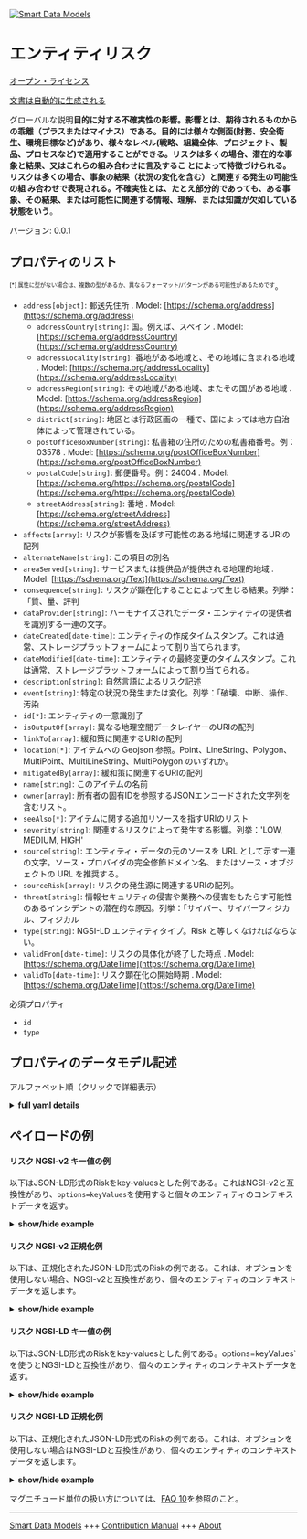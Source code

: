 <!-- 10-Header -->    
[![Smart Data Models](https://smartdatamodels.org/wp-content/uploads/2022/01/SmartDataModels_logo.png "Logo")](https://smartdatamodels.org)    
エンティティリスク    
=========<!-- /10-Header -->    
<!-- 15-License -->    
[オープン・ライセンス](https://github.com/smart-data-models//dataModel.RiskManagement/blob/master/Risk/LICENSE.md)    
[文書は自動的に生成される](https://docs.google.com/presentation/d/e/2PACX-1vTs-Ng5dIAwkg91oTTUdt8ua7woBXhPnwavZ0FxgR8BsAI_Ek3C5q97Nd94HS8KhP-r_quD4H0fgyt3/pub?start=false&loop=false&delayms=3000#slide=id.gb715ace035_0_60)    
<!-- /15-License -->    
<!-- 20-Description -->    
グローバルな説明**目的に対する不確実性の影響。影響とは、期待されるものからの乖離（プラスまたはマイナス）である。目的には様々な側面(財務、安全衛生、環境目標など)があり、様々なレベル(戦略、組織全体、プロジェクト、製品、プロセスなど)で適用することができる。リスクは多くの場合、潜在的な事象と結果、又はこれらの組み合わせに言及するこ とによって特徴づけられる。リスクは多くの場合、事象の結果（状況の変化を含む）と関連する発生の可能性の組 み合わせで表現される。不確実性とは、たとえ部分的であっても、ある事象、その結果、または可能性に関連する情報、理解、または知識が欠如している状態をいう**。    
バージョン: 0.0.1    
<!-- /20-Description -->    
<!-- 30-PropertiesList -->    
## プロパティのリスト    
<sup><sub>[*] 属性に型がない場合は、複数の型があるか、異なるフォーマット/パターンがある可能性があるためです</sub></sup>。    
- `address[object]`: 郵送先住所  . Model: [https://schema.org/address](https://schema.org/address)	- `addressCountry[string]`: 国。例えば、スペイン  . Model: [https://schema.org/addressCountry](https://schema.org/addressCountry)    
	- `addressLocality[string]`: 番地がある地域と、その地域に含まれる地域  . Model: [https://schema.org/addressLocality](https://schema.org/addressLocality)    
	- `addressRegion[string]`: その地域がある地域、またその国がある地域  . Model: [https://schema.org/addressRegion](https://schema.org/addressRegion)    
	- `district[string]`: 地区とは行政区画の一種で、国によっては地方自治体によって管理されている。      
	- `postOfficeBoxNumber[string]`: 私書箱の住所のための私書箱番号。例：03578  . Model: [https://schema.org/postOfficeBoxNumber](https://schema.org/postOfficeBoxNumber)    
	- `postalCode[string]`: 郵便番号。例：24004  . Model: [https://schema.org/https://schema.org/postalCode](https://schema.org/https://schema.org/postalCode)    
	- `streetAddress[string]`: 番地  . Model: [https://schema.org/streetAddress](https://schema.org/streetAddress)    
- `affects[array]`: リスクが影響を及ぼす可能性のある地域に関連するURIの配列  - `alternateName[string]`: この項目の別名  - `areaServed[string]`: サービスまたは提供品が提供される地理的地域  . Model: [https://schema.org/Text](https://schema.org/Text)- `consequence[string]`: リスクが顕在化することによって生じる結果。列挙：「質、量、評判  - `dataProvider[string]`: ハーモナイズされたデータ・エンティティの提供者を識別する一連の文字。  - `dateCreated[date-time]`: エンティティの作成タイムスタンプ。これは通常、ストレージプラットフォームによって割り当てられます。  - `dateModified[date-time]`: エンティティの最終変更のタイムスタンプ。これは通常、ストレージプラットフォームによって割り当てられる。  - `description[string]`: 自然言語によるリスク記述  - `event[string]`: 特定の状況の発生または変化。列挙：「破壊、中断、操作、汚染  - `id[*]`: エンティティの一意識別子  - `isOutputOf[array]`: 異なる地理空間データレイヤーのURIの配列  - `linkTo[array]`: 緩和策に関連するURIの配列  - `location[*]`: アイテムへの Geojson 参照。Point、LineString、Polygon、MultiPoint、MultiLineString、MultiPolygon のいずれか。  - `mitigatedBy[array]`: 緩和策に関連するURIの配列  - `name[string]`: このアイテムの名前  - `owner[array]`: 所有者の固有IDを参照するJSONエンコードされた文字列を含むリスト。  - `seeAlso[*]`: アイテムに関する追加リソースを指すURIのリスト  - `severity[string]`: 関連するリスクによって発生する影響。列挙：'LOW, MEDIUM, HIGH'  - `source[string]`: エンティティ・データの元のソースを URL として示す一連の文字。ソース・プロバイダの完全修飾ドメイン名、またはソース・オブジェクトの URL を推奨する。  - `sourceRisk[array]`: リスクの発生源に関連するURIの配列。  - `threat[string]`: 情報セキュリティの侵害や業務への侵害をもたらす可能性のあるインシデントの潜在的な原因。列挙：「サイバー、サイバーフィジカル、フィジカル  - `type[string]`: NGSI-LD エンティティタイプ。Risk と等しくなければならない。  - `validFrom[date-time]`: リスクの具体化が終了した時点  . Model: [https://schema.org/DateTime](https://schema.org/DateTime)- `validTo[date-time]`: リスク顕在化の開始時期  . Model: [https://schema.org/DateTime](https://schema.org/DateTime)<!-- /30-PropertiesList -->    
<!-- 35-RequiredProperties -->    
必須プロパティ    
- `id`  - `type`  <!-- /35-RequiredProperties -->    
<!-- 40-RequiredProperties -->    
<!-- /40-RequiredProperties -->    
<!-- 50-DataModelHeader -->    
## プロパティのデータモデル記述    
アルファベット順（クリックで詳細表示）    
<!-- /50-DataModelHeader -->    
<!-- 60-ModelYaml -->    
<details><summary><strong>full yaml details</strong></summary>      
```yaml    
Risk:      
  description: 'Effect of uncertainty on objectives. An effect is a deviation from the expected—positive and/or negative. Objectives can have different aspects (such as financial, health and safety, and environmental goals) and can apply at different levels (such as strategic, organization-wide, project, product and process). Risk is often characterized by reference to potential events and consequences, or a combination of these. Risk is often expressed in terms of a combination of the consequences of an event (including changes in circumstances) and the associated likelihood of occurrence. Uncertainty is the state, even partial, of deficiency of information related to, understanding or knowledge of, an event, its consequence, or likelihood.'      
  properties:      
    address:      
      description: The mailing address      
      properties:      
        addressCountry:      
          description: 'The country. For example, Spain'      
          type: string      
          x-ngsi:      
            model: https://schema.org/addressCountry      
            type: Property      
        addressLocality:      
          description: 'The locality in which the street address is, and which is in the region'      
          type: string      
          x-ngsi:      
            model: https://schema.org/addressLocality      
            type: Property      
        addressRegion:      
          description: 'The region in which the locality is, and which is in the country'      
          type: string      
          x-ngsi:      
            model: https://schema.org/addressRegion      
            type: Property      
        district:      
          description: 'A district is a type of administrative division that, in some countries, is managed by the local government'      
          type: string      
          x-ngsi:      
            type: Property      
        postOfficeBoxNumber:      
          description: 'The post office box number for PO box addresses. For example, 03578'      
          type: string      
          x-ngsi:      
            model: https://schema.org/postOfficeBoxNumber      
            type: Property      
        postalCode:      
          description: 'The postal code. For example, 24004'      
          type: string      
          x-ngsi:      
            model: https://schema.org/https://schema.org/postalCode      
            type: Property      
        streetAddress:      
          description: The street address      
          type: string      
          x-ngsi:      
            model: https://schema.org/streetAddress      
            type: Property      
        streetNr:      
          description: Number identifying a specific property on a public street      
          type: string      
          x-ngsi:      
            type: Property      
      type: object      
      x-ngsi:      
        model: https://schema.org/address      
        type: Property      
    affects:      
      description: Array of URIs related to the area in which the risk could affect      
      items:      
        anyOf:      
          - description: Identifier format of any NGSI entity      
            maxLength: 256      
            minLength: 1      
            pattern: ^[\w\-\.\{\}\$\+\*\[\]`|~^@!,:\\]+$      
            type: string      
            x-ngsi:      
              type: Property      
          - description: Identifier format of any NGSI entity      
            format: uri      
            type: string      
            x-ngsi:      
              type: Property      
      type: array      
      x-ngsi:      
        type: Relationship      
    alternateName:      
      description: An alternative name for this item      
      type: string      
      x-ngsi:      
        type: Property      
    areaServed:      
      description: The geographic area where a service or offered item is provided      
      type: string      
      x-ngsi:      
        model: https://schema.org/Text      
        type: Property      
    consequence:      
      description: 'The consequence caused by a risk materialization. Enum:''quality, quantity, reputation'''      
      enum:      
        - quality      
        - quantity      
        - reputation      
      type: string      
      x-ngsi:      
        type: Property      
    dataProvider:      
      description: A sequence of characters identifying the provider of the harmonised data entity      
      type: string      
      x-ngsi:      
        type: Property      
    dateCreated:      
      description: Entity creation timestamp. This will usually be allocated by the storage platform      
      format: date-time      
      type: string      
      x-ngsi:      
        type: Property      
    dateModified:      
      description: Timestamp of the last modification of the entity. This will usually be allocated by the storage platform      
      format: date-time      
      type: string      
      x-ngsi:      
        type: Property      
    description:      
      description: The risk description in a natural language      
      type: string      
      x-ngsi:      
        type: Property      
    event:      
      description: 'Occurrence or change of a particular set of circumstances. Enum:''destruction, interruption, manipulation, pollution'''      
      enum:      
        - destruction      
        - interruption      
        - manipulation      
        - pollution      
      type: string      
      x-ngsi:      
        type: Property      
    id:      
      anyOf:      
        - description: Identifier format of any NGSI entity      
          maxLength: 256      
          minLength: 1      
          pattern: ^[\w\-\.\{\}\$\+\*\[\]`|~^@!,:\\]+$      
          type: string      
          x-ngsi:      
            type: Property      
        - description: Identifier format of any NGSI entity      
          format: uri      
          type: string      
          x-ngsi:      
            type: Property      
      description: Unique identifier of the entity      
      x-ngsi:      
        type: Property      
    isOutputOf:      
      description: Array of URIs of the different Geospatial Data Layers      
      items:      
        anyOf:      
          - description: Identifier format of any NGSI entity      
            maxLength: 256      
            minLength: 1      
            pattern: ^[\w\-\.\{\}\$\+\*\[\]`|~^@!,:\\]+$      
            type: string      
            x-ngsi:      
              type: Property      
          - description: Identifier format of any NGSI entity      
            format: uri      
            type: string      
            x-ngsi:      
              type: Property      
      type: array      
      x-ngsi:      
        type: Relationship      
    linkTo:      
      description: Array of URIs related to the Mitigation Measures      
      items:      
        anyOf:      
          - description: Identifier format of any NGSI entity      
            maxLength: 256      
            minLength: 1      
            pattern: ^[\w\-\.\{\}\$\+\*\[\]`|~^@!,:\\]+$      
            type: string      
            x-ngsi:      
              type: Property      
          - description: Identifier format of any NGSI entity      
            format: uri      
            type: string      
            x-ngsi:      
              type: Property      
      type: array      
      x-ngsi:      
        type: Relationship      
    location:      
      description: 'Geojson reference to the item. It can be Point, LineString, Polygon, MultiPoint, MultiLineString or MultiPolygon'      
      oneOf:      
        - description: Geojson reference to the item. Point      
          properties:      
            bbox:      
              items:      
                type: number      
              minItems: 4      
              type: array      
            coordinates:      
              items:      
                type: number      
              minItems: 2      
              type: array      
            type:      
              enum:      
                - Point      
              type: string      
          required:      
            - type      
            - coordinates      
          title: GeoJSON Point      
          type: object      
          x-ngsi:      
            type: GeoProperty      
        - description: Geojson reference to the item. LineString      
          properties:      
            bbox:      
              items:      
                type: number      
              minItems: 4      
              type: array      
            coordinates:      
              items:      
                items:      
                  type: number      
                minItems: 2      
                type: array      
              minItems: 2      
              type: array      
            type:      
              enum:      
                - LineString      
              type: string      
          required:      
            - type      
            - coordinates      
          title: GeoJSON LineString      
          type: object      
          x-ngsi:      
            type: GeoProperty      
        - description: Geojson reference to the item. Polygon      
          properties:      
            bbox:      
              items:      
                type: number      
              minItems: 4      
              type: array      
            coordinates:      
              items:      
                items:      
                  items:      
                    type: number      
                  minItems: 2      
                  type: array      
                minItems: 4      
                type: array      
              type: array      
            type:      
              enum:      
                - Polygon      
              type: string      
          required:      
            - type      
            - coordinates      
          title: GeoJSON Polygon      
          type: object      
          x-ngsi:      
            type: GeoProperty      
        - description: Geojson reference to the item. MultiPoint      
          properties:      
            bbox:      
              items:      
                type: number      
              minItems: 4      
              type: array      
            coordinates:      
              items:      
                items:      
                  type: number      
                minItems: 2      
                type: array      
              type: array      
            type:      
              enum:      
                - MultiPoint      
              type: string      
          required:      
            - type      
            - coordinates      
          title: GeoJSON MultiPoint      
          type: object      
          x-ngsi:      
            type: GeoProperty      
        - description: Geojson reference to the item. MultiLineString      
          properties:      
            bbox:      
              items:      
                type: number      
              minItems: 4      
              type: array      
            coordinates:      
              items:      
                items:      
                  items:      
                    type: number      
                  minItems: 2      
                  type: array      
                minItems: 2      
                type: array      
              type: array      
            type:      
              enum:      
                - MultiLineString      
              type: string      
          required:      
            - type      
            - coordinates      
          title: GeoJSON MultiLineString      
          type: object      
          x-ngsi:      
            type: GeoProperty      
        - description: Geojson reference to the item. MultiLineString      
          properties:      
            bbox:      
              items:      
                type: number      
              minItems: 4      
              type: array      
            coordinates:      
              items:      
                items:      
                  items:      
                    items:      
                      type: number      
                    minItems: 2      
                    type: array      
                  minItems: 4      
                  type: array      
                type: array      
              type: array      
            type:      
              enum:      
                - MultiPolygon      
              type: string      
          required:      
            - type      
            - coordinates      
          title: GeoJSON MultiPolygon      
          type: object      
          x-ngsi:      
            type: GeoProperty      
      x-ngsi:      
        type: GeoProperty      
    mitigatedBy:      
      description: Array of URIs related to the Mitigation Measures      
      items:      
        anyOf:      
          - description: Identifier format of any NGSI entity      
            maxLength: 256      
            minLength: 1      
            pattern: ^[\w\-\.\{\}\$\+\*\[\]`|~^@!,:\\]+$      
            type: string      
            x-ngsi:      
              type: Property      
          - description: Identifier format of any NGSI entity      
            format: uri      
            type: string      
            x-ngsi:      
              type: Property      
      type: array      
      x-ngsi:      
        type: Relationship      
    name:      
      description: The name of this item      
      type: string      
      x-ngsi:      
        type: Property      
    owner:      
      description: A List containing a JSON encoded sequence of characters referencing the unique Ids of the owner(s)      
      items:      
        anyOf:      
          - description: Identifier format of any NGSI entity      
            maxLength: 256      
            minLength: 1      
            pattern: ^[\w\-\.\{\}\$\+\*\[\]`|~^@!,:\\]+$      
            type: string      
            x-ngsi:      
              type: Property      
          - description: Identifier format of any NGSI entity      
            format: uri      
            type: string      
            x-ngsi:      
              type: Property      
        description: Unique identifier of the entity      
        x-ngsi:      
          type: Property      
      type: array      
      x-ngsi:      
        type: Property      
    seeAlso:      
      description: list of uri pointing to additional resources about the item      
      oneOf:      
        - items:      
            format: uri      
            type: string      
          minItems: 1      
          type: array      
        - format: uri      
          type: string      
      x-ngsi:      
        type: Property      
    severity:      
      description: 'The impact generated by the associated Risk. Enum:''LOW, MEDIUM, HIGH'''      
      enum:      
        - LOW      
        - MEDIUM      
        - HIGH      
      type: string      
      x-ngsi:      
        type: Property      
    source:      
      description: 'A sequence of characters giving the original source of the entity data as a URL. Recommended to be the fully qualified domain name of the source provider, or the URL to the source object'      
      type: string      
      x-ngsi:      
        type: Property      
    sourceRisk:      
      description: 'Array of URIs related to the source of the Risk that can be a Person, a Digital System, etc'      
      items:      
        anyOf:      
          - description: Identifier format of any NGSI entity      
            maxLength: 256      
            minLength: 1      
            pattern: ^[\w\-\.\{\}\$\+\*\[\]`|~^@!,:\\]+$      
            type: string      
            x-ngsi:      
              type: Property      
          - description: Identifier format of any NGSI entity      
            format: uri      
            type: string      
            x-ngsi:      
              type: Property      
      type: array      
      x-ngsi:      
        type: Relationship      
    threat:      
      description: 'The potential cause of an incident that may result in a breach of information security or compromise business operations. Enum:''cyber, cyber-physical, physical'''      
      enum:      
        - cyber      
        - cyber-physical      
        - physical      
      type: string      
      x-ngsi:      
        type: Property      
    type:      
      description: NGSI-LD Entity Type. It must be equal to Risk      
      enum:      
        - Risk      
      type: string      
      x-ngsi:      
        type: Property      
    validFrom:      
      description: The time at which the risk materialization is finished      
      format: date-time      
      type: string      
      x-ngsi:      
        model: https://schema.org/DateTime      
        type: Property      
    validTo:      
      description: The time at which the risk materialization is started      
      format: date-time      
      type: string      
      x-ngsi:      
        model: https://schema.org/DateTime      
        type: Property      
  required:      
    - id      
    - type      
  type: object      
  x-derived-from: ""      
  x-disclaimer: 'Redistribution and use in source and binary forms, with or without modification, are permitted  provided that the license conditions are met. Copyleft (c) 2022 Contributors to Smart Data Models Program'      
  x-license-url: https://github.com/smart-data-models/dataModel.RiskManagement/blob/master/Risk/LICENSE.md      
  x-model-schema: https://raw.githubusercontent.com/smart-data-models/dataModel.RiskAssessment/master/Risk/schema.json      
  x-model-tags: ""      
  x-version: 0.0.1      
```    
</details>      
<!-- /60-ModelYaml -->    
<!-- 70-MiddleNotes -->    
<!-- /70-MiddleNotes -->    
<!-- 80-Examples -->    
## ペイロードの例    
#### リスク NGSI-v2 キー値の例    
以下はJSON-LD形式のRiskをkey-valuesとした例である。これはNGSI-v2と互換性があり、`options=keyValues`を使用すると個々のエンティティのコンテキストデータを返す。    
<details><summary><strong>show/hide example</strong></summary>      
```json  
{  
  "id": "urn:ngsi-ld:Risk:01",  
  "type": "Risk",  
  "validFrom": "2021-02-18T12:00:00Z",  
  "validTo": "2021-02-18T12:00:00Z",  
  "location": {  
    "type": "Polygon",  
    "coordinates": [  
      [  
        [  
          23.6627,  
          41.88768  
        ],  
        [  
          25.85598,  
          43.38622  
        ],  
        [  
          23.4899,  
          43.78691  
        ],  
        [  
          22.35609,  
          42.28869  
        ],  
        [  
          23.6627,  
          41.88769  
        ]  
      ]  
    ]  
  },  
  "consequence": "reputation",  
  "description": "Risk01 Corresponds to a failure in the Pumps of the water infraestructure",  
  "event": "interruption",  
  "threat": "physical",  
  "severity": "MEDIUM",  
  "isOutputOf": [  
    "urn:ngsi-ld:EOGeoDataLayer:01",  
    "urn:ngsi-ld:EOGeoDataLayer:01"  
  ],  
  "sourceRisk": [  
    "urn:ngsi-ld:Attacker:01"  
  ],  
  "affects": [  
    "urn:ngsi-ld:ServiceGISData:01"  
  ],  
  "mitigatedBy": [  
    "urn:ngsi-ld:Mitigation:01"  
  ],  
  "linkTo": [  
    "urn:ngsi-ld:Risk:02"  
  ]  
}  
```  
</details>    
#### リスク NGSI-v2 正規化例    
以下は、正規化されたJSON-LD形式のRiskの例である。これは、オプションを使用しない場合、NGSI-v2と互換性があり、個々のエンティティのコンテキストデータを返します。    
<details><summary><strong>show/hide example</strong></summary>      
```json  
{  
  "id": "urn:ngsi-ld:Risk:01",  
  "type": "Risk",  
  "validFrom": {  
    "type": "DateTime",  
    "value": "2021-02-18T12:00:00Z"  
  },  
  "validTo": {  
    "type": "DateTime",  
    "value": "2021-02-18T12:00:00Z"  
  },  
  "location": {  
    "type": "geo:json",  
    "value": {  
      "type": "Polygon",  
      "coordinates": [  
        [  
          [  
            23.6627,  
            41.88768  
          ],  
          [  
            25.85598,  
            43.38622  
          ],  
          [  
            23.4899,  
            43.78691  
          ],  
          [  
            22.35609,  
            42.28869  
          ],  
          [  
            23.6627,  
            41.88769  
          ]  
        ]  
      ]  
    }  
  },  
  "consequence": {  
    "type": "Text",  
    "value": "reputation"  
  },  
  "description": {  
    "type": "Text",  
    "value": "Risk01 Corresponds to a failure in the Pumps of the water infraestructure"  
  },  
  "event": {  
    "type": "Text",  
    "value": "interruption"  
  },  
  "threat": {  
    "type": "Text",  
    "value": "physical"  
  },  
  "severity": {  
    "type": "Text",  
    "value": "MEDIUM"  
  },  
  "isOutputOf": {  
    "type": "StructuredValue",  
    "value": [  
      "urn:ngsi-ld:EOGeoDataLayer:01",  
      "urn:ngsi-ld:EOGeoDataLayer:01"  
    ]  
  },  
  "sourceRisk": {  
    "type": "StructuredValue",  
    "value": [  
      "urn:ngsi-ld:Attacker:01"  
    ]  
  },  
  "affects": {  
    "type": "StructuredValue",  
    "value": [  
      "urn:ngsi-ld:ServiceGISData:01"  
    ]  
  },  
  "mitigatedBy": {  
    "type": "StructuredValue",  
    "value": [  
      "urn:ngsi-ld:Mitigation:01"  
    ]  
  },  
  "linkTo": {  
    "type": "StructuredValue",  
    "value": [  
      "urn:ngsi-ld:Risk:02"  
    ]  
  }  
}  
```  
</details>    
#### リスク NGSI-LD キー値の例    
以下はJSON-LD形式のRiskをkey-valuesとした例である。options=keyValues`を使うとNGSI-LDと互換性があり、個々のエンティティのコンテキストデータを返す。    
<details><summary><strong>show/hide example</strong></summary>      
```json  
{  
  "id": "urn:ngsi-ld:Risk:01",  
  "type": "Risk",  
  "affects": [  
    "urn:ngsi-ld:ServiceGISData:01"  
  ],  
  "consequence": "reputation",  
  "description": "Risk01 Corresponds to a failure in the Pumps of the water infraestructure",  
  "event": "interruption",  
  "isOutputOf": [  
    "urn:ngsi-ld:EOGeoDataLayer:01",  
    "urn:ngsi-ld:EOGeoDataLayer:01"  
  ],  
  "linkTo": [  
    "urn:ngsi-ld:Risk:02"  
  ],  
  "location": {  
    "type": "Polygon",  
    "coordinates": [  
      [  
        [  
          23.6627,  
          41.88768  
        ],  
        [  
          25.85598,  
          43.38622  
        ],  
        [  
          23.4899,  
          43.78691  
        ],  
        [  
          22.35609,  
          42.28869  
        ],  
        [  
          23.6627,  
          41.88769  
        ]  
      ]  
    ]  
  },  
  "mitigatedBy": [  
    "urn:ngsi-ld:Mitigation:01"  
  ],  
  "severity": "MEDIUM",  
  "sourceRisk": [  
    "urn:ngsi-ld:Attacker:01"  
  ],  
  "threat": "physical",  
  "validFrom": "2021-02-18T12:00:00Z",  
  "validTo": "2021-02-18T12:00:00Z",  
  "@context": [  
    "https://raw.githubusercontent.com/smart-data-models/dataModel.RiskManagement/master/context.jsonld"  
  ]  
}  
```  
</details>    
#### リスク NGSI-LD 正規化例    
以下は、正規化されたJSON-LD形式のRiskの例である。これは、オプションを使用しない場合はNGSI-LDと互換性があり、個々のエンティティのコンテキストデータを返します。    
<details><summary><strong>show/hide example</strong></summary>      
```json  
{  
    "@id": "urn:ngsi-ld:Risk:01",  
    "@type": "Risk",  
    "affects": {  
        "type": "Relationship",  
        "value": [  
            "urn:ngsi-ld:ServiceGISData:01"  
        ]  
    },  
    "consequence": {  
        "type": "Property",  
        "value": "Reputation"  
    },  
    "description": {  
        "type": "Property",  
        "value": "Risk01 Corresponds to a failure in the Pumps of the water infraestructure"  
    },  
    "event": {  
        "type": "Property",  
        "value": "interruption"  
    },  
    "isOutputOf": {  
        "type": "Relationship",  
        "object": [  
            "urn:ngsi-ld:EOGeoDataLayer:01",  
            "urn:ngsi-ld:EOGeoDataLayer:01"  
        ]  
    },  
    "linkTo": {  
        "type": "Relationship",  
        "value": [  
            "urn:ngsi-ld:Risk:02"  
        ]  
    },  
    "location": {  
        "@type": "GeoProperty",  
        "value": {  
            "type": "Polygon",  
            "coordinates": [  
                [  
                    [  
                        23.6627,  
                        41.88768  
                    ],  
                    [  
                        25.85598,  
                        43.38622  
                    ],  
                    [  
                        23.4899,  
                        43.78691  
                    ],  
                    [  
                        22.35609,  
                        42.28869  
                    ],  
                    [  
                        23.6627,  
                        41.88769  
                    ]  
                ]  
            ]  
        }  
    },  
    "mitigatedBy": {  
        "type": "Relationship",  
        "value": [  
            "urn:ngsi-ld:Mitigation:01"  
        ]  
    },  
    "severity": {  
        "type": "Property",  
        "value": "MEDIUM"  
    },  
    "sourceRisk": {  
        "type": "Relationship",  
        "object": [  
            "urn:ngsi-ld:Attacker:01"  
        ]  
    },  
    "threat": {  
        "type": "Property",  
        "value": "physical"  
    },  
    "validFrom": {  
        "type": "Property",  
        "value": {  
            "@type": "DateTime",  
            "@value": "2021-02-18T12:00:00Z"  
        }  
    },  
    "validTo": {  
        "type": "Property",  
        "value": {  
            "@type": "DateTime",  
            "@value": "2021-02-18T12:00:00Z"  
        }  
    },  
    "@context": [  
        "https://raw.githubusercontent.com/smart-data-models/dataModel.RiskManagement/master/context.jsonld"  
    ]  
}  
```  
</details><!-- /80-Examples -->    
<!-- 90-FooterNotes -->    
<!-- /90-FooterNotes -->    
<!-- 95-Units -->    
マグニチュード単位の扱い方については、[FAQ 10](https://smartdatamodels.org/index.php/faqs/)を参照のこと。    
<!-- /95-Units -->    
<!-- 97-LastFooter -->    
---    
[Smart Data Models](https://smartdatamodels.org) +++ [Contribution Manual](https://bit.ly/contribution_manual) +++ [About](https://bit.ly/Introduction_SDM)<!-- /97-LastFooter -->    

